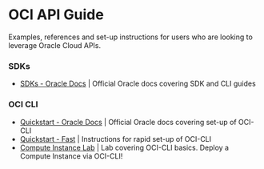 # OCI API Guide
Examples, references and set-up instructions for users who are looking to leverage Oracle Cloud APIs.

### SDKs

- [SDKs - Oracle Docs](https://docs.oracle.com/en-us/iaas/Content/API/Concepts/sdks.htm) | Official Oracle docs covering SDK and CLI guides


### OCI CLI

- [Quickstart - Oracle Docs](https://docs.oracle.com/en-us/iaas/Content/API/SDKDocs/cliinstall.htm#Quickstart) | Official Oracle docs covering set-up of OCI-CLI
- [Quickstart - Fast](./oci-cli/setup-instructions.md) | Instructions for rapid set-up of OCI-CLI
- [Compute Instance Lab](./oci-cli/compute-lab.md) | Lab covering OCI-CLI basics. Deploy a Compute Instance via OCI-CLI!